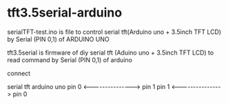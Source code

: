 # tft3.5serial-arduino

serialTFT-test.ino is file to control serial tft(Arduino uno + 3.5inch TFT LCD) by Serial (PIN 0,1) of ARDUINO UNO 

tft3.5serial is firmware of diy serial tft (Aduino uno + 3.5inch TFT LCD) to read command by Serial (PIN 0,1) of arduino


connect

serial tft           arduino uno
pin 0 <---------------> pin 1
pin 1 <---------------> pin 0
